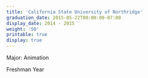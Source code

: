 ```yaml
---
title: 'California State University of Northridge'
graduation_date: 2015-05-22T00:00:00-07:00
display_date: 2014 - 2015
weight: '50'
printable: true
display: true
---
```

Major: Animation

Freshman Year
